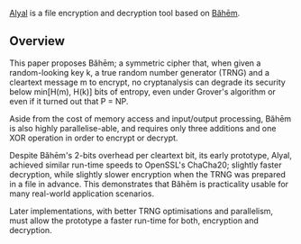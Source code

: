 [Alyal](https://codeberg.org/rajululkahf/alyal) is a file encryption and
decryption tool based on [Băhēm](https://codeberg.org/rajululkahf/baheem).

## Overview

This paper proposes Băhēm;  a symmetric cipher that, when given a
random-looking key k, a true random number generator (TRNG) and a cleartext
message m to encrypt, no cryptanalysis can degrade its security below
min[H(m), H(k)] bits of entropy, even under Grover's algorithm or even if
it turned out that P = NP.

Aside from the cost of memory access and input/output processing, Băhēm is
also highly parallelise-able, and requires only three additions and one XOR
operation in order to encrypt or decrypt.

Despite Băhēm's 2-bits overhead per cleartext bit, its early prototype,
Alyal, achieved similar run-time speeds to OpenSSL's ChaCha20; slightly
faster decryption, while slightly slower encryption when the TRNG was
prepared in a file in advance.  This demonstrates that Băhēm is
practicality usable for many real-world application scenarios.

Later implementations, with better TRNG optimisations and parallelism, must
allow the prototype a faster run-time for both, encryption and decryption.

